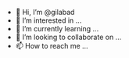 - 👋 Hi, I’m @gilabad
- 👀 I’m interested in ...
- 🌱 I’m currently learning ...
- 💞️ I’m looking to collaborate on ...
- 📫 How to reach me ...

<!---
gilabad/gilabad is a ✨ special ✨ repository because its `README.md` (this file) appears on your GitHub profile.
You can click the Preview link to take a look at your changes.
--->
